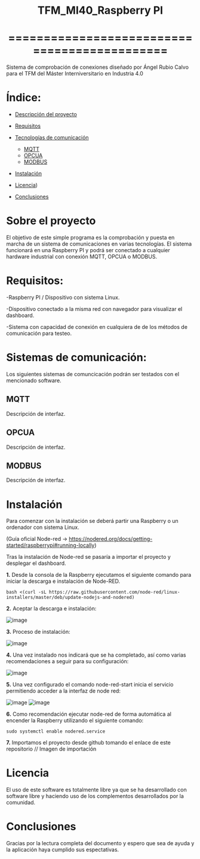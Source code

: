 <h1 align="center"> TFM_MI40_Raspberry PI </h1>
<h1 align="center"> ============================================= </h1>

Sistema de comprobación de conexiones diseñado por Ángel Rubio Calvo para el TFM del Máster Interniversitario en Industria 4.0


# Índice:

- [Descripción del proyecto](https://github.com/toqueroagrd/Comprobador-de-conexiones_MI40#Sobre-el-proyecto)

- [Requisitos](https://github.com/toqueroagrd/Comprobador-de-conexiones_MI40#Requisitos)

- [Tecnologías de comunicación](https://github.com/toqueroagrd/Comprobador-de-conexiones_MI40#Sistemas_de_comunicación)
  - [MQTT](https://github.com/toqueroagrd/Comprobador-de-conexiones_MI40#MQTT)
  - [OPCUA](https://github.com/toqueroagrd/Comprobador-de-conexiones_MI40#OPUA)
  - [MODBUS](https://github.com/toqueroagrd/Comprobador-de-conexiones_MI40#MODBUS)

- [Instalación](https://github.com/toqueroagrd/Comprobador-de-conexiones_MI40#Instalación)

- [Licencia](https://github.com/toqueroagrd/Comprobador-de-conexiones_MI40#Licencia))

- [Conclusiones](https://github.com/toqueroagrd/Comprobador-de-conexiones_MI40#Conclusiones)


# Sobre el proyecto

El objetivo de este simple programa es la comprobación y puesta en marcha de un sistema de comunicaciones en varias tecnologías. 
El sistema funcionará en una Raspberry PI y podrá ser conectado a cualquier hardware industrial con conexión MQTT, OPCUA o MODBUS.


# Requisitos:
-Raspberry PI / Dispositivo con sistema Linux.

-Dispositivo conectado a la misma red con navegador para visualizar el dashboard.

-Sistema con capacidad de conexión en cualquiera de de los métodos de comunicación para testeo.


# Sistemas de comunicación:
Los siguientes sistemas de comuncicación podrán ser testados con el mencionado software.

## MQTT
Descripción de interfaz.

## OPCUA
Descripción de interfaz.

## MODBUS
Descripción de interfaz.

# Instalación

Para comenzar con la instalación se deberá partir una Raspberry o un ordenador con sistema Linux. 

(Guía oficial Node-red -> https://nodered.org/docs/getting-started/raspberrypi#running-locally)

Tras la instalación de Node-red se pasaría a importar el proyecto y desplegar el dashboard.

**1.** Desde la consola de la Raspberry ejecutamos el siguiente comando para iniciar la descarga e instalación de Node-RED.

```bash <(curl -sL https://raw.githubusercontent.com/node-red/linux-installers/master/deb/update-nodejs-and-nodered)```

**2.** Aceptar la descarga e instalación:

![image](https://github.com/toqueroagrd/Comprobador-de-conexiones_MI40/assets/81623644/3725c6c3-123e-4133-8a2a-dab56f100124)

**3.** Proceso de instalación:

![image](https://github.com/toqueroagrd/Comprobador-de-conexiones_MI40/assets/81623644/f4263fe7-1bb7-428d-8046-fdf72483c891)

**4.** Una vez instalado nos indicará que se ha completado, así como varias recomendaciones a seguir para su configuración:

![image](https://github.com/toqueroagrd/Comprobador-de-conexiones_MI40/assets/81623644/5fc7a191-21af-4dd1-a1d6-235e26313462)

**5.** Una vez configurado el comando node-red-start inicia el servicio permitiendo acceder a la interfaz de node red:

![image](https://github.com/toqueroagrd/Comprobador-de-conexiones_MI40/assets/81623644/e0ccb135-45cc-431a-8473-3723d0f004cf)
![image](https://github.com/toqueroagrd/Comprobador-de-conexiones_MI40/assets/81623644/a2f2e99f-f956-4400-91b7-4bfd210b4387)

**6.** Como recomendación ejecutar node-red de forma automática al encender la Raspberry utilizando el siguiente comando:

```sudo systemctl enable nodered.service```

**7.** Importamos el proyecto desde github tomando el enlace de este repositorio
// Imagen de importación

# Licencia
El uso de este software es totalmente libre ya que se ha desarrollado con software libre y haciendo uso de los complementos desarrollados por la comunidad.

# Conclusiones
Gracias por la lectura completa del documento y espero que sea de ayuda y la aplicación haya cumplido sus espectativas.
